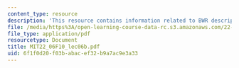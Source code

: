 ```yaml
---
content_type: resource
description: 'This resource contains information related to BWR description. '
file: /media/https%3A/open-learning-course-data-rc.s3.amazonaws.com/22-06-engineering-of-nuclear-systems-fall-2010/6f1f0d20f03babacef32b9a7ac9e3a33_MIT22_06F10_lec06b.pdf
file_type: application/pdf
resourcetype: Document
title: MIT22_06F10_lec06b.pdf
uid: 6f1f0d20-f03b-abac-ef32-b9a7ac9e3a33
---
```

